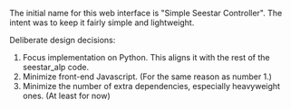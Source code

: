 The initial name for this web interface is "Simple Seestar Controller". The
intent was to keep it fairly simple and lightweight.

Deliberate design decisions:
1. Focus implementation on Python.  This aligns it with the rest of the seestar_alp code.
2. Minimize front-end Javascript. (For the same reason as number 1.) 
3. Minimize the number of extra dependencies, especially heavyweight ones.  (At least for now)
